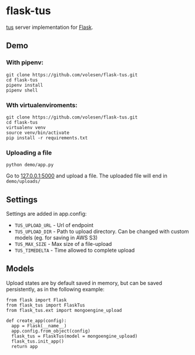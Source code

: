 # flask-tus

[tus](https://www.tus.io) server implementation for [Flask](https://flask.pocoo.org).

## Demo

### With pipenv:
```
git clone https://github.com/volesen/flask-tus.git
cd flask-tus
pipenv install
pipenv shell
```

### Wth virtualenviroments:
```
git clone https://github.com/volesen/flask-tus.git
cd flask-tus
virtualenv venv
source venv/bin/activate
pip install -r requirements.txt
```
### Uploading a file
```
python demo/app.py
```
Go to [127.0.0.1:5000](http://127.0.0.1:5000) and upload a file. The uploaded file will end in `demo/uploads/`

## Settings
Settings are added in app.config:
- `TUS_UPLOAD_URL` - Url of endpoint
- `TUS_UPLOAD_DIR` - Path to upload directory. Can be changed with custom models (eg. for saving in AWS S3)
- `TUS_MAX_SIZE` - Max size of a file-upload
- `TUS_TIMEDELTA` - Time allowed to complete upload

## Models
Upload states are by default saved in memory, but can be saved persistently, as in the following example:
```
from flask import Flask
from flask_tus import FlaskTus
from flask_tus.ext import mongoengine_upload

def create_app(config):
  app = Flask(__name__)  
  app.config.from_object(config)
  flask_tus = FlaskTus(model = mongoengine_upload)
  flask_tus.init_app()
  return app
```
